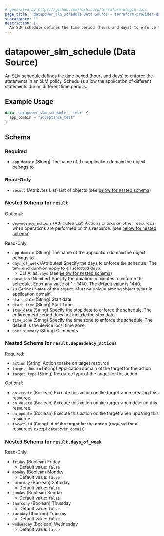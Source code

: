 ```yaml
---
# generated by https://github.com/hashicorp/terraform-plugin-docs
page_title: "datapower_slm_schedule Data Source - terraform-provider-datapower"
subcategory: ""
description: |-
  An SLM schedule defines the time period (hours and days) to enforce the statements in an SLM policy. Schedules allow the application of different statements during different time periods.
---
```


# datapower_slm_schedule (Data Source)

An SLM schedule defines the time period (hours and days) to enforce the statements in an SLM policy. Schedules allow the application of different statements during different time periods.

## Example Usage

```terraform
data "datapower_slm_schedule" "test" {
  app_domain = "acceptance_test"
}
```

<!-- schema generated by tfplugindocs -->
## Schema

### Required

- `app_domain` (String) The name of the application domain the object belongs to

### Read-Only

- `result` (Attributes List) List of objects (see [below for nested schema](#nestedatt--result))

<a id="nestedatt--result"></a>
### Nested Schema for `result`

Optional:

- `dependency_actions` (Attributes List) Actions to take on other resources when operations are performed on this resource. (see [below for nested schema](#nestedatt--result--dependency_actions))

Read-Only:

- `app_domain` (String) The name of the application domain the object belongs to
- `days_of_week` (Attributes) Specify the days to enforce the schedule. The time and duration apply to all selected days.
  - CLI Alias: `days` (see [below for nested schema](#nestedatt--result--days_of_week))
- `duration` (Number) Specify the duration in minutes to enforce the schedule. Enter any value of 1 - 1440. The default value is 1440.
- `id` (String) Name of the object. Must be unique among object types in application domain.
- `start_date` (String) Start date
- `start_time` (String) Start Time
- `stop_date` (String) Specify the stop date to enforce the schedule. The enforcement period does not include the stop date.
- `time_zone` (String) Specify the time zone to enforce the schedule. The default is the device local time zone.
- `user_summary` (String) Comments

<a id="nestedatt--result--dependency_actions"></a>
### Nested Schema for `result.dependency_actions`

Required:

- `action` (String) Action to take on target resource
- `target_domain` (String) Application domain of the target for the action
- `target_type` (String) Resource type of the target for the action

Optional:

- `on_create` (Boolean) Execute this action on the target when creating this resource.
- `on_delete` (Boolean) Execute this action on the target when deleting this resource.
- `on_update` (Boolean) Execute this action on the target when updating this resource.
- `target_id` (String) Id of the target for the action (required for all resources except `datapower_domain`)


<a id="nestedatt--result--days_of_week"></a>
### Nested Schema for `result.days_of_week`

Read-Only:

- `friday` (Boolean) Friday
  - Default value: `false`
- `monday` (Boolean) Monday
  - Default value: `false`
- `saturday` (Boolean) Saturday
  - Default value: `false`
- `sunday` (Boolean) Sunday
  - Default value: `false`
- `thursday` (Boolean) Thursday
  - Default value: `false`
- `tuesday` (Boolean) Tuesday
  - Default value: `false`
- `wednesday` (Boolean) Wednesday
  - Default value: `false`
